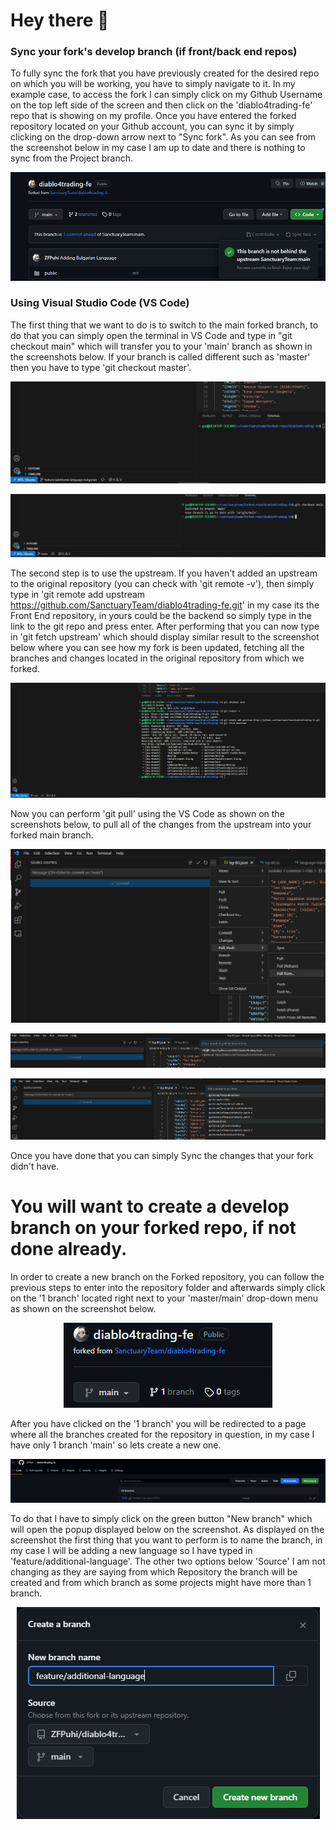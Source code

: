 # Hey there :wave:

### Sync your fork's develop branch (if front/back end repos)
To fully sync the fork that you have previously created for the desired repo on which you will be working, you have to simply navigate to it. In my example case, to access the fork I can simply
click on my Github Username on the top left side of the screen and then click on the 'diablo4trading-fe' repo that is showing on my profile.
Once you have entered the forked repository located on your Github account, you can sync it by simply clicking on the drop-down arrow next to "Sync fork".
As you can see from the screenshot below in my case I am up to date and there is nothing to sync from the Project branch.

<p align="center">
  <img src="https://github.com/ZFPuhi/REPOSITORIES/blob/master/Guide-D4/images/image-sync.png?raw=true" alt="How to properly sync your Fork">
</p>

### Using Visual Studio Code (VS Code)
The first thing that we want to do is to switch to the main forked branch, to do that you can simply open the terminal in VS Code and type in "git checkout main" which will transfer you to your 'main' branch as shown in the screenshots below. If your branch is called different such as 'master' then you have to type 'git checkout master'.

<p align="center">
  <img src="https://github.com/ZFPuhi/REPOSITORIES/blob/master/Guide-D4/images/image-sync-using-vs-code-1.png?raw=true" alt="Find your branch">
</p>
<p align="center">
  <img src="https://github.com/ZFPuhi/REPOSITORIES/blob/master/Guide-D4/images/image-sync-using-vs-code-2.png?raw=true" alt="Find your branch">
</p>

The second step is to use the upstream.
If you haven't added an upstream to the original repository (you can check with 'git remote -v'), then simply type in 'git remote add upstream https://github.com/SanctuaryTeam/diablo4trading-fe.git' in my case its the Front End repository, in yours could be the backend so simply type in the link to the git repo and press enter. After performing that you can now type in 'git fetch upstream' which should display similar result to the screenshot below where you can see how my fork is been updated, fetching all the branches and changes located in the original repository from which we forked.

<p align="center">
  <img src="https://github.com/ZFPuhi/REPOSITORIES/blob/master/Guide-D4/images/image-sync-using-vs-code-3.png?raw=true" alt="Find your branch">
</p>

Now you can perform 'git pull' using the VS Code as shown on the screenshots below, to pull all of the changes from the upstream into your forked main branch.

<p align="center">
  <img src="https://github.com/ZFPuhi/REPOSITORIES/blob/master/Guide-D4/images/image-sync-using-vs-code-4.png?raw=true" alt="Find your branch">
</p>
<p align="center">
  <img src="https://github.com/ZFPuhi/REPOSITORIES/blob/master/Guide-D4/images/image-sync-using-vs-code-5.png?raw=true" alt="Find your branch">
</p>
<p align="center">
  <img src="https://github.com/ZFPuhi/REPOSITORIES/blob/master/Guide-D4/images/image-sync-using-vs-code-6.png?raw=true" alt="Find your branch">
</p>

Once you have done that you can simply Sync the changes that your fork didn't have.

# You will want to create a develop branch on your forked repo, if not done already.
In order to create a new branch on the Forked repository, you can follow the previous steps to enter into the repository folder and afterwards simply click on the '1 branch' located right next to your 'master/main' drop-down menu as shown on the screenshot below.
<p align="center">
  <img src="https://github.com/ZFPuhi/REPOSITORIES/blob/master/Guide-D4/images/image-find-branches.png?raw=true" alt="Find your branch">
</p>

After you have clicked on the '1 branch' you will be redirected to a page where all the branches created for the repository in question, in my case I have only 1 branch 'main' so lets create a new one.

<p align="center">
  <img src="https://github.com/ZFPuhi/REPOSITORIES/blob/master/Guide-D4/images/image-see-branches.png?raw=true" alt="See all of the branches">
</p>

To do that I have to simply click on the green button "New branch" which will open the popup displayed below on the screenshot. As displayed on the screenshot the first thing that you want to perform is to name the branch, in my case I will be adding a new language so I have typed in 'feature/additional-language'. The other two options below 'Source' I am not changing as they are saying from which Repository the branch will be created and from which branch as some projects might have more than 1 branch.

<p align="center">
  <img src="https://github.com/ZFPuhi/REPOSITORIES/blob/master/Guide-D4/images/image-create-branch.png?raw=true" alt="Add new branch">
</p>